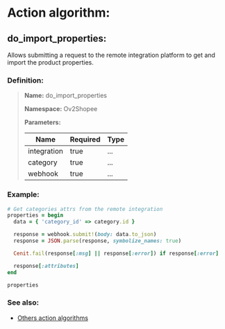 # Action algorithm:

## do_import_properties:

Allows submitting a request to the remote integration platform to get and import the product properties.
    
### Definition:

> **Name:** do_import_properties
> 
> **Namespace:** Ov2Shopee
>
> **Parameters:**
> 
> | Name | Required | Type |
> | --- | --- | --- |
> | integration | true | ... |
> | category | true | ... |
> | webhook | true | ... |

### Example:
```RUBY
# Get categories attrs from the remote integration
properties = begin
  data = { 'category_id' => category.id }

  response = webhook.submit!(body: data.to_json)
  response = JSON.parse(response, symbolize_names: true)

  Cenit.fail(response[:msg] || response[:error]) if response[:error]

  response[:attributes]
end

properties
```

### See also:
* [Others action algorithms](overview?id=do_import_properties)